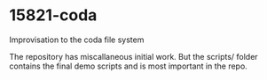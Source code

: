 # 15821-coda
Improvisation to the coda file system

The repository has miscallaneous initial work. But the scripts/ folder
contains the final demo scripts and is most important in the repo.
